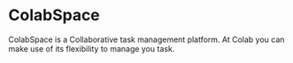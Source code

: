 # ColabSpace
ColabSpace is a Collaborative task management platform. At Colab you can make use of its flexibility to manage you task.
